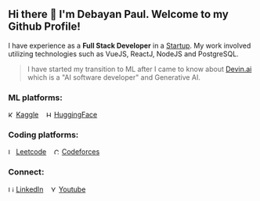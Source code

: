 <!--
https://docs.github.com/en/get-started/writing-on-github/getting-started-with-writing-and-formatting-on-github/basic-writing-and-formatting-syntax
-->

## Hi there 👋 I'm Debayan Paul. Welcome to my Github Profile!

I have experience as a **Full Stack Developer** in a [Startup](https://upscalepics.com/). My work involved utilizing technologies such as VueJS, ReactJ, NodeJS and PostgreSQL.

> I have started my transition to ML after I came to know about [Devin.ai](https://preview.devin.ai/) which is a "AI software developer" and Generative AI.

### **ML** platforms:

<img src="https://www.kaggle.com/static/images/favicon.ico" alt="Kaggle" width="12" height="12"> [Kaggle](https://www.kaggle.com/pauldebayan) &nbsp;&nbsp;
<img src="https://huggingface.co/front/assets/huggingface_logo-noborder.svg" alt="Hugging Face" width="12" height="12"> [HuggingFace](https://huggingface.co/pauldebayan)

### **Coding** platforms:

<img src="https://assets.leetcode.com/static_assets/public/icons/apple-touch-icon-72x72.png" alt="Leetcode" width="12" height="12"> [Leetcode](https://leetcode.com/u/pauldebayan) &nbsp;&nbsp; <img src="https://codeforces.org/s/10344/apple-icon-72x72.png" alt="Codeforces" width="12" height="12"> [Codeforces](https://codeforces.com/profile/pauldebayan)


### **Connect**:

<img src="https://static.licdn.com/aero-v1/sc/h/8s162nmbcnfkg7a0k8nq9wwqo" alt="LinkedIn" width="12" height="12"> [LinkedIn](https://www.linkedin.com/in/pauldebayan) &nbsp;&nbsp; <img src="https://www.youtube.com/s/desktop/4610dd25/img/favicon_32x32.png" alt="Youtube" width="12" height="12"> [Youtube](https://www.youtube.com/@pauldebayan) 















